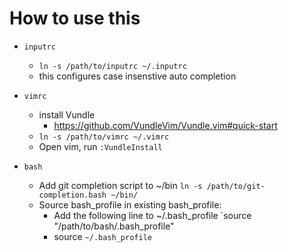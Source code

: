 # How to use this

- `inputrc`
	- `ln -s /path/to/inputrc ~/.inputrc`
	- this configures case insenstive auto completion

- `vimrc`
	- install Vundle
		- https://github.com/VundleVim/Vundle.vim#quick-start
	- `ln -s /path/to/vimrc ~/.vimrc`
	- Open vim, run `:VundleInstall`

- `bash`
	- Add git completion script to ~/bin `ln -s /path/to/git-completion.bash ~/bin/`
	- Source bash_profile in existing bash_profile:
		- Add the following line to ~/.bash_profile `source "/path/to/bash/.bash_profile"
		- source `~/.bash_profile`